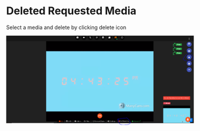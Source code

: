 # Deleted Requested Media

Select a media and delete by clicking delete icon

![](../.gitbook/assets/image%20%2837%29.png)




